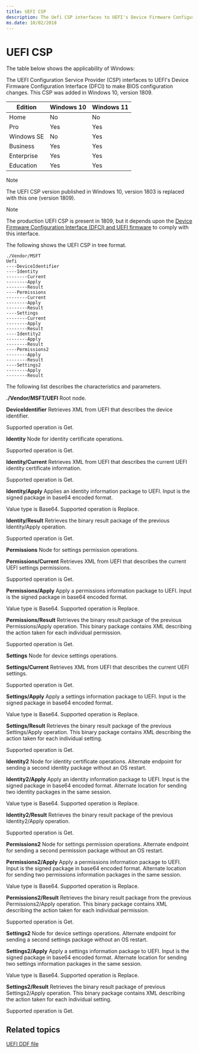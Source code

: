 ```yaml
---
title: UEFI CSP
description: The Uefi CSP interfaces to UEFI's Device Firmware Configuration Interface (DFCI) to make BIOS configuration changes.
ms.date: 10/02/2018
---
```


# UEFI CSP

The table below shows the applicability of Windows:

The UEFI Configuration Service Provider (CSP) interfaces to UEFI's Device Firmware Configuration Interface (DFCI) to make BIOS configuration changes. This CSP was added in Windows 10, version 1809.

|Edition|Windows 10|Windows 11|
|--- |--- |--- |
|Home|No|No|
|Pro|Yes|Yes|
|Windows SE|No|Yes|
|Business|Yes|Yes|
|Enterprise|Yes|Yes|
|Education|Yes|Yes|


> [!NOTE]
> The UEFI CSP version published in Windows 10, version 1803 is replaced with this one (version 1809).

> [!NOTE]
> The production UEFI CSP is present in 1809, but it depends upon the [Device Firmware Configuration Interface (DFCI) and UEFI firmware](https://microsoft.github.io/mu/dyn/mu_feature_dfci/DfciPkg/Docs/Dfci_Feature/) to comply with this interface.

The following shows the UEFI CSP in tree format.
```
./Vendor/MSFT
Uefi
----DeviceIdentifier
----Identity
--------Current
--------Apply
--------Result
----Permissions
--------Current
--------Apply
--------Result
----Settings
--------Current
--------Apply
--------Result
----Identity2
--------Apply
--------Result
----Permissions2
--------Apply
--------Result
----Settings2
--------Apply
--------Result
```
The following list describes the characteristics and parameters.

<a href="" id="uefi"></a>**./Vendor/MSFT/UEFI**
Root node.

<a href="" id="deviceidentifier"></a>**DeviceIdentifier**
Retrieves XML from UEFI that describes the device identifier.

Supported operation is Get.

<a href="" id="identity"></a>**Identity**
Node for identity certificate operations.

Supported operation is Get.

<a href="" id="identity-current"></a>**Identity/Current**
Retrieves XML from UEFI that describes the current UEFI identity certificate information.

Supported operation is Get.

<a href="" id="identity-apply"></a>**Identity/Apply**
Applies an identity information package to UEFI. Input is the signed package in base64 encoded format.

Value type is Base64. Supported operation is Replace.

<a href="" id="identity-result"></a>**Identity/Result**
Retrieves the binary result package of the previous Identity/Apply operation.

Supported operation is Get.

<a href="" id="permissions"></a>**Permissions**
Node for settings permission operations.

<a href="" id="permissions-current"></a>**Permissions/Current**
Retrieves XML from UEFI that describes the current UEFI settings permissions.

Supported operation is Get.

<a href="" id="permissions-apply"></a>**Permissions/Apply**
Apply a permissions information package to UEFI. Input is the signed package in base64 encoded format.

Value type is Base64. Supported operation is Replace.

<a href="" id="permissions-result"></a>**Permissions/Result**
Retrieves the binary result package of the previous Permissions/Apply operation. This binary package contains XML describing the action taken for each individual permission.

Supported operation is Get.

<a href="" id="settings"></a>**Settings**
Node for device settings operations.

<a href="" id="settings-current"></a>**Settings/Current**
Retrieves XML from UEFI that describes the current UEFI settings.

Supported operation is Get.

<a href="" id="settings-apply"></a>**Settings/Apply**
Apply a settings information package to UEFI. Input is the signed package in base64 encoded format.

Value type is Base64. Supported operation is Replace.

<a href="" id="settings-result"></a>**Settings/Result**
Retrieves the binary result package of the previous Settings/Apply operation. This binary package contains XML describing the action taken for each individual setting.

Supported operation is Get.

<a href="" id="identity2"></a>**Identity2**
Node for identity certificate operations. Alternate endpoint for sending a second identity package without an OS restart.

<a href="" id="identity2-apply"></a>**Identity2/Apply**
Apply an identity information package to UEFI. Input is the signed package in base64 encoded format. Alternate location for sending two identity packages in the same session.

Value type is Base64. Supported operation is Replace.

<a href="" id="identity2-result"></a>**Identity2/Result**
Retrieves the binary result package of the previous Identity2/Apply operation.

Supported operation is Get.

<a href="" id="permissions2"></a>**Permissions2**
Node for settings permission operations. Alternate endpoint for sending a second permission package without an OS restart.

<a href="" id="permissions2-apply"></a>**Permissions2/Apply**
Apply a permissions information package to UEFI. Input is the signed package in base64 encoded format. Alternate location for sending two permissions information packages in the same session.

Value type is Base64. Supported operation is Replace.

<a href="" id="permissions2-result"></a>**Permissions2/Result**
Retrieves the binary result package from the previous Permissions2/Apply operation. This binary package contains XML describing the action taken for each individual permission.

Supported operation is Get.

<a href="" id="settings2"></a>**Settings2**
Node for device settings operations. Alternate endpoint for sending a second settings package without an OS restart.

<a href="" id="settings2-apply"></a>**Settings2/Apply**
Apply a settings information package to UEFI. Input is the signed package in base64 encoded format. Alternate location for sending two settings information packages in the same session.

Value type is Base64. Supported operation is Replace.

<a href="" id="settings2-result"></a>**Settings2/Result**
Retrieves the binary result package of previous Settings2/Apply operation. This binary package contains XML describing the action taken for each individual setting.

Supported operation is Get.


## Related topics

[UEFI DDF file](./uefi-ddf.md)
